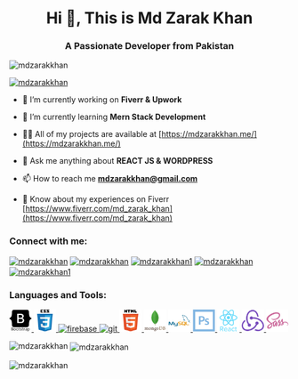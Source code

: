 <h1 align="center">Hi 👋, This is Md Zarak Khan</h1>
<h3 align="center">A Passionate Developer from Pakistan</h3>

<p align="left"> <img src="https://komarev.com/ghpvc/?username=mdzarakkhan&label=Profile%20views&color=0e75b6&style=flat" alt="mdzarakkhan" /> </p>

<p align="left"> <a href="https://twitter.com/mdzarakkhan" target="blank"><img src="https://img.shields.io/twitter/follow/mdzarakkhan?logo=twitter&style=for-the-badge" alt="mdzarakkhan" /></a> </p>

- 🔭 I’m currently working on **Fiverr & Upwork**

- 🌱 I’m currently learning **Mern Stack Development**

- 👨‍💻 All of my projects are available at [https://mdzarakkhan.me/](https://mdzarakkhan.me/)

- 💬 Ask me anything about **REACT JS & WORDPRESS**

- 📫 How to reach me **mdzarakkhan@gmail.com**

- 📄 Know about my experiences on Fiverr [https://www.fiverr.com/md_zarak_khan](https://www.fiverr.com/md_zarak_khan)

<h3 align="left">Connect with me:</h3>
<p align="left">
<a href="https://twitter.com/mdzarakkhan" target="blank"><img align="center" src="https://raw.githubusercontent.com/rahuldkjain/github-profile-readme-generator/master/src/images/icons/Social/twitter.svg" alt="mdzarakkhan" height="30" width="40" /></a>
<a href="https://linkedin.com/in/mdzarakkhan" target="blank"><img align="center" src="https://raw.githubusercontent.com/rahuldkjain/github-profile-readme-generator/master/src/images/icons/Social/linked-in-alt.svg" alt="mdzarakkhan" height="30" width="40" /></a>
<a href="https://fb.com/mdzarakkhan1" target="blank"><img align="center" src="https://raw.githubusercontent.com/rahuldkjain/github-profile-readme-generator/master/src/images/icons/Social/facebook.svg" alt="mdzarakkhan1" height="30" width="40" /></a>
<a href="https://instagram.com/mdzarakkhan" target="blank"><img align="center" src="https://raw.githubusercontent.com/rahuldkjain/github-profile-readme-generator/master/src/images/icons/Social/instagram.svg" alt="mdzarakkhan" height="30" width="40" /></a>
<a href="https://www.youtube.com/c/mdzarakkhan1" target="blank"><img align="center" src="https://raw.githubusercontent.com/rahuldkjain/github-profile-readme-generator/master/src/images/icons/Social/youtube.svg" alt="mdzarakkhan1" height="30" width="40" /></a>
</p>

<h3 align="left">Languages and Tools:</h3>
<p align="left"> <a href="https://getbootstrap.com" target="_blank" rel="noreferrer"> <img src="https://raw.githubusercontent.com/devicons/devicon/master/icons/bootstrap/bootstrap-plain-wordmark.svg" alt="bootstrap" width="40" height="40"/> </a> <a href="https://www.w3schools.com/css/" target="_blank" rel="noreferrer"> <img src="https://raw.githubusercontent.com/devicons/devicon/master/icons/css3/css3-original-wordmark.svg" alt="css3" width="40" height="40"/> </a> <a href="https://firebase.google.com/" target="_blank" rel="noreferrer"> <img src="https://www.vectorlogo.zone/logos/firebase/firebase-icon.svg" alt="firebase" width="40" height="40"/> </a> <a href="https://git-scm.com/" target="_blank" rel="noreferrer"> <img src="https://www.vectorlogo.zone/logos/git-scm/git-scm-icon.svg" alt="git" width="40" height="40"/> </a> <a href="https://www.w3.org/html/" target="_blank" rel="noreferrer"> <img src="https://raw.githubusercontent.com/devicons/devicon/master/icons/html5/html5-original-wordmark.svg" alt="html5" width="40" height="40"/> </a> <a href="https://www.mongodb.com/" target="_blank" rel="noreferrer"> <img src="https://raw.githubusercontent.com/devicons/devicon/master/icons/mongodb/mongodb-original-wordmark.svg" alt="mongodb" width="40" height="40"/> </a> <a href="https://www.mysql.com/" target="_blank" rel="noreferrer"> <img src="https://raw.githubusercontent.com/devicons/devicon/master/icons/mysql/mysql-original-wordmark.svg" alt="mysql" width="40" height="40"/> </a> <a href="https://www.photoshop.com/en" target="_blank" rel="noreferrer"> <img src="https://raw.githubusercontent.com/devicons/devicon/master/icons/photoshop/photoshop-line.svg" alt="photoshop" width="40" height="40"/> </a> <a href="https://reactjs.org/" target="_blank" rel="noreferrer"> <img src="https://raw.githubusercontent.com/devicons/devicon/master/icons/react/react-original-wordmark.svg" alt="react" width="40" height="40"/> </a> <a href="https://redux.js.org" target="_blank" rel="noreferrer"> <img src="https://raw.githubusercontent.com/devicons/devicon/master/icons/redux/redux-original.svg" alt="redux" width="40" height="40"/> </a> <a href="https://sass-lang.com" target="_blank" rel="noreferrer"> <img src="https://raw.githubusercontent.com/devicons/devicon/master/icons/sass/sass-original.svg" alt="sass" width="40" height="40"/> </a> </p>

<p><img align="left" src="https://github-readme-stats.vercel.app/api/top-langs?username=mdzarakkhan&show_icons=true&locale=en&layout=compact" alt="mdzarakkhan" /></p>

<p>&nbsp;<img align="center" src="https://github-readme-stats.vercel.app/api?username=mdzarakkhan&show_icons=true&locale=en" alt="mdzarakkhan" /></p>

<p><img align="center" src="https://github-readme-streak-stats.herokuapp.com/?user=mdzarakkhan&" alt="mdzarakkhan" /></p>
